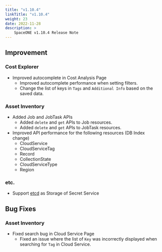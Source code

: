```yaml
---
title: "v1.10.4"
linkTitle: "v1.10.4"
weight: 23
date: 2022-11-28
description: >
    SpaceONE v1.10.4 Release Note
---
```


## Improvement
### Cost Explorer
- Improved autocomplete in Cost Analysis Page
  - Improved autocomplete performance when setting filters.
  - Change the list of keys in `Tags` and `Additional Info` based on the saved data.

### Asset Inventory
- Added Job and JobTask APIs
  - Added `delete` and `get` APIs to Job resources.
  - Added `delete` and `get` APIs to JobTask resources.
- Improved API performance for the following resources (DB Index change)
  - CloudService
  - CloudServiceTag
  - Record
  - CollectionState
  - CloudServiceType
  - Region 

### etc.
- Support [etcd](https://etcd.io/) as Storage of Secret Service

## Bug Fixes
### Asset Inventory
- Fixed search bug in Cloud Service Page
  - Fixed an issue where the list of `Key` was incorrectly displayed when searching for `Tag` in Cloud Service. 

